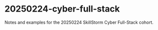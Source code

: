 # 20250224-cyber-full-stack
Notes and examples for the 20250224 SkillStorm Cyber Full-Stack cohort.
